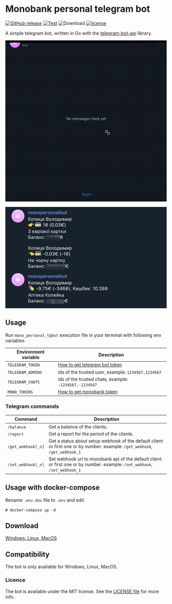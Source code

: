 # Monobank personal telegram bot
[![GitHub release](https://img.shields.io/github/release/vkopitsa/mono_personal_tgbot.svg)]()
[![Test](https://github.com/vkopitsa/mono_personal_tgbot/actions/workflows/test.yml/badge.svg)](https://github.com/vkopitsa/mono_personal_tgbot/actions/workflows/test.yml)
![Download](https://img.shields.io/github/downloads/vkopitsa/mono_personal_tgbot/total.svg)
[![license](https://img.shields.io/github/license/vkopitsa/mono_personal_tgbot.svg)]()

A simple telegram bot, written in Go with the [telegram-bot-api](https://github.com/go-telegram-bot-api/telegram-bot-api 'telegram-bot-api') library.

![mono_personal_tgbot](Resources/screencast.gif)

![mono_personal_tgbot](Resources/screenshot.png)

## Usage

Run `mono_personal_tgbot` execution file in your terminal with following env variables

 Environment variable    | Description
------------------------ | -----------------------------------------------------------
`TELEGRAM_TOKEN`         | [How to get telegram bot token](https://core.telegram.org/bots#3-how-do-i-create-a-bot)
`TELEGRAM_ADMINS`        | ids of the trusted user, example: `1234567,1234567`
`TELEGRAM_CHATS`         | ids of the trusted chats, example: `-1234567,-1234567`
`MONO_TOKENS`            | [How to get monobank token](https://api.monobank.ua/)

### Telegram commands

 Command                 | Description
------------------------ | -----------------------------------------------------------
`/balance`               | Get a balance of the clients.
`/report`                | Get a report for the period of the clients.
`/get_webhook[_n]`       | Get a status about setup webhook of the default client or first one or by number. example: `/get_webhook`, `/get_webhook_1`
`/set_webhook[_n]`       | Set webhook url to monobank api of the default client or first one or by number. example: `/set_webhook`, `/set_webhook_1`


## Usage with docker-compose

Rename `.env.dev` file to `.env` and edit.

    # docker-compose up -d

## Download
[Windows, Linux, MacOS](https://github.com/vkopitsa/mono_personal_tgbot/releases)

## Compatibility
The bot is only available for Windows, Linux, MacOS.

### Licence
The bot is available under the MIT license. See the [LICENSE file](https://github.com/vkopitsa/mono_personal_tgbot/blob/master/LICENSE) for more info.
